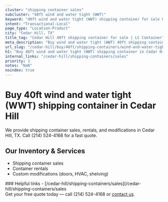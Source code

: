 ```yaml
---
cluster: "shipping container sales"
subcluster: "40ft wind and water tight (WWT)"
keyword: "40ft wind and water tight (WWT) shipping container for sale Cedar Hill, TX"
intent: "Transactional-Local"
page_type: "Location-Product"
city: "Cedar Hill, TX"
title_tag: "Cedar Hill 40ft shipping container for sale | LC Container"
meta_description: "Buy wind and water tight (WWT) 40ft shipping container sale with local delivery in Cedar Hill, TX. LC Container — local Since 2003. Request a fast quote today."
url_slug: "/cedar-hill/buy/40ft/shipping-containers/wind-and-water-tight-wwt"
h1: "Buy 40ft wind and water tight (WWT) shipping container in Cedar Hill"
internal_links: "/cedar-hill/shipping-containers/sales"
priority: 3
notes: "NaN"
noindex: true
---
```


# Buy 40ft wind and water tight (WWT) shipping container in Cedar Hill

We provide shipping container sales, rentals, and modifications in Cedar Hill, TX. Call (214) 524-4168 for a fast quote.

## Our Inventory & Services
- Shipping container sales
- Container rentals
- Custom modifications (doors, HVAC, shelving)

<div data-section="internal-links">
### Helpful links
- [/cedar-hill/shipping-containers/sales](/cedar-hill/shipping-containers/sales
</div>

<div data-section="cta">
Get your free quote today — call (214) 524-4168 or <a href="/contact">contact us</a>.
</div>

<script type="application/ld+json">{"@context":"https://schema.org","@type":"FAQPage","mainEntity":[{"@type":"Question","name":"How much does delivery cost in Cedar Hill, TX?","acceptedAnswer":{"@type":"Answer","text":"Delivery costs vary by distance and container size. Most deliveries in Cedar Hill, TX range from $150-$300. Call (214) 524-4168 for an exact quote based on your specific location."}},{"@type":"Question","name":"Do you offer financing or payment plans?","acceptedAnswer":{"@type":"Answer","text":"We accept major credit cards, checks, and can discuss commercial terms for bulk purchases. Call (214) 524-4168 to discuss options."}},{"@type":"Question","name":"Can you customize containers in Cedar Hill, TX?","acceptedAnswer":{"@type":"Answer","text":"Yes — we perform modifications like doors, HVAC, insulation, and shelving. Request a custom quote at (214) 524-4168 or via our contact form."}}]}</script>
